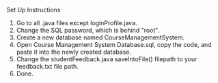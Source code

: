 Set Up Instructions

1. Go to all .java files except loginProfile.java.
2. Change the SQL password, which is behind "root".
3. Create a new database named CourseManagementSystem.
4. Open Course Management System Database.sql, copy the code, and paste it into the newly created database.
5. Change the studentFeedback.java saveIntoFile() filepath to your feedback.txt file path.
6. Done.
